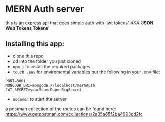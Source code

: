 # MERN Auth server

this is an express api that does simple auth with 'jwt tokens' _AKA_ **'JSON Web Tokens Tokens'**

## Installing this app:

* clone this repo
* cd into the folder you just cloned
* `npm i` to install the required packages
* `touch .env` for enviromental variables
put the following in your .env file:
```
PORT=3001
MONGODB_URI=mongodb://localhost/mernAuth
JWT_SECRET=yourSuperDuperBigSecret
```
* `nodemon` to start the server

a postman collection of the routes can be found here: https://www.getpostman.com/collections/2a35a65f2ba4993cd2fc
